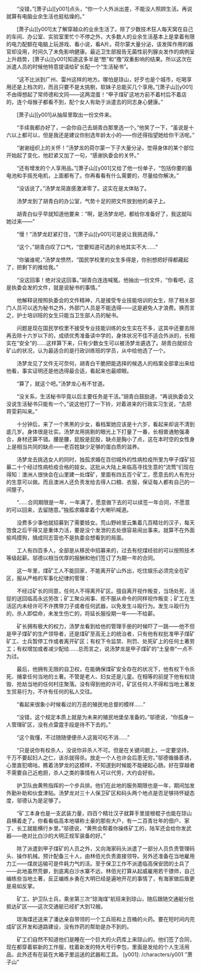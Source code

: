 　　“没错，”[萧子山][y001]点头，“你一个人外派出差，不能没人照顾生活。再说就算有电脑业余生活也挺枯燥的。”

　　[萧子山][y001]太了解穿越众的业余生活了。除了少数技术狂人每天窝在自己的车间、办公室、实验室里忙个不停之外，大多数人的业余生活基本上是拿着有限的电力配额在电脑上玩游戏、看小说，看A片。荷尔蒙大量分泌，该发挥作用的器官却没用，时间久了未免影响健康。最近卫生部报告无菌性前列腺炎发作的病例呈上升趋势，[萧子山][y001]知道这多半是“憋”和“撸”双重影响的结果。所以这次在派遣人员的时候他特意提请给矿长配一个“生活秘书”。

　　“这不比派到广州、雷州这样的地方。哪怕是琼山，好歹也是个城市，吃喝享用还是上档次的，而且只要不是太挑剔，软妹子总能买几个享用。”[萧子山][y001]不由得想起了常师德和文同——这两混蛋！“甲子煤矿这地方前不着村后不着店的，连个母猴子都看不到，配个女人有助于派遣去的同志身心健康。”

　　[萧子山][y001]从抽屉里取出一份文件来。

　　“手续我都办好了，一会你自己去胡青白那里选一个。”他笑了一下，“虽说是十六以上都可以，但是我还是建议你别选年龄太小的——你还得指望她给你干活呢。”

　　“谢谢组织上的关怀！”汤梦龙的荷尔蒙一下子大量分泌，觉得身体的某个部位开始起了变化，他赶紧又加了一句，“感谢执委会的关怀。”

　　“还有增发的个人享用品。”[萧子山][y001]又给了他一份单子，“包括你要的蓄电池和手摇充电机，上面都有了。你再看看有什么需要的，尽量给你解决。”

　　“没话说了。”汤梦龙简直感激涕零了。这实在是太体贴了。

　　汤梦龙到了胡青白的办公室，气势十足的把文件放到他的桌子上。

　　胡青白似乎早就知道他要来：“啊，是汤梦龙吧，都给你准备好了，我这就叫她过来——”

　　“慢！”汤梦龙赶紧打住，“[萧子山][y001]可是说让我挑选得。”

　　“这个，”胡青白叹了口气，“您要知道可选的余地其实不大……”

　　“你骗谁呢，”汤梦龙愤然，“国民学校里的女生多得是，你别想把好得都藏起了，把剩下的推给我。”

　　“没这回事！绝对没这回事。”胡青白连连喊冤。他抽出一份文件，“你看吧，这是执委会发的文件，就是说秘书的事情。”

　　他解释说按照执委会的文件精神，凡是接受专业技能培训的女生，除了相关部门人员可以选为秘书之外，外部门人员是不能选得——这是避免人才浪费。换而言之，护士培训班的女生只能当卫生部人员的秘书。

　　问题是现在国民学校里不接受专业技能训练的女生实在不多，这其中还要去除再去除十六岁以下的，成绩优秀准备读中学的，身体状况不佳不适合外派的，长相实在“安全”的……这样算下来，只有少数女生可以被汤梦龙遴选了。胡青白就综合矿山的状况，认为最适合的是行政训练班的学员，从中给他选了一个。

　　汤梦龙见了文件无可奈何，胡青白干脆把能选择的候选人的档案全部拿出来给他看，事实证明还是他选得最合适，看起来也最顺眼。

　　“算了，就这个吧。”汤梦龙心有不甘道。

　　“没关系，生活秘书毕竟以后主要任务是干活。”胡青白鼓励道，“再说执委会又没说生活秘书只能有一个。”说这他打了一下铃，对着进来的行政实习生说，“去把蒋雯莉叫来。”

　　十分钟后，来了一个黑黑的少女，看档案她应该是十六岁，看起来却说不清到底几岁。身体很是壮实。汤梦龙用挑剔的眼光上下打量了一番，长相普通勉强凑合，身材还算不错。腰是腰，屁股是屁股，缺点是胸小了点，这在本时空的女性身上是相当共同的缺点——老百姓缺少足够的蛋白质的滋养。

　　汤梦龙去挑选女人的同时，独孤求婚在百仞城外的性病检疫所里为甲子煤矿招募二十个经过性病检疫合格的妓女。这批从大陆上来临高寻找生意的“流莺”们现在得知：澳洲人很快会在山里建一处煤矿，里面有四五百个矿工，愿意去的人有充分的生意可以做。而且澳洲人还负责发给去得人口粮、衣服，保证每人都有自己的一间屋子。

　　“……合同期限是一年，一年满了，愿意做下去的可以续签一年合同，不愿意的可以回来，去留随意。”独孤求婚拿着个大喇叭喊道。

　　没费多少事他就招募到了需要妓女。荒山野岭里云集着几百精壮的汉子，每天饱食之后干得又是重体力活，要是没个发泄的去处很容易闹出事来。就算不在外面偷鸡摸狗，搞成同志营也不是执委会想看到的局面。

　　工人有四百多人，全部是从移民中招募来的，过去有挖煤经验的可以按照技术等级起薪。邬德以相当优厚的报酬和他们签订了为期一年的合同。

　　这一年里，煤矿工人不能回家，不能离开矿山外出，吃住娱乐必须完全在矿区，服从严格的军事化纪律的管理：

　　不经过矿长的同意，任何人不得离开矿区。擅自离开视作叛变，当场处死，活捉的送回临高永远劳改；矿工聚众闹事、拒不服从命令的同样视作叛变；矿工在生活区内未经许可不许携带刀子或者任何武器，以免发生斗殴行为。发生斗殴行为的，杀人即偿命，未发生伤亡的，将延长服役期一年——不给薪。

　　矿长拥有极大的权力，汤梦龙看到给他的管理手册的时候吓了一跳——他不但是甲子煤矿的生产领导者，还是煤矿至高无上的统治者，只有他有权批准甲子煤矿矿工、士兵暂停工作或者离开矿区；有权下令监禁、刑罚、处死矿上的任何土著劳工；有权增加或者减少配给……总而言之，说汤梦龙是甲子煤矿的“土皇帝”一点不为过。

　　最后，他拥有无限的自卫权，在能确保煤矿安全存在的状况下，他有权下令杀死、捕拿任何当地的土著。不管是老人、妇女还是儿童。在相等的前提下他有权烧毁、抢劫当地的任何村庄聚落。没有得到他的许可，矿区任何人不得和当地土著发生贸易行为，不许有任何的私人交往。

　　“看起来很象小时候看过的万恶的殖民地总督的模样……”

　　“没错，这个规定本质上就是为未来的殖民地堡垒准备的。”邬德说，“你孤身一人管理矿区，没有点雷霆手段是待不下去的。”

　　“这个我懂，不过随随便便杀人这我可吃不消……”

　　“只是说你有权杀人，没说你非杀人不可。但是在关键问题上，一定要坚持，千万不要起妇人之仁，该杀就得杀。放走一个人也许会后患无穷。”邬德循循善诱，心里直犯嘀咕，瞧着汤梦龙的这模样，不知道到时候能不能硬起心肠。好在穿越者不需要自己近庖厨，杀人之类的事情有人可以代劳，大约会好些。

　　护卫队由黄熊指挥的一个步兵排。他们在此地的服务期限也是一年，期间加发外勤补助和伙食津贴。汤梦龙对三十人保卫矿区和码头两个地点是否足够持怀疑态度，邬德认为是足够了。

　　“矿工本身也是一支武装力量，四百个精壮汉子就算手里提根棍子也能在琼山县横着走了。你看看临高本地堪称土豪的那些大户，有一二百青壮年的佃户、家丁、长工就能横行乡里。”邬德说，“黄熊会帮着你操练矿工的，陆军还会给你发武器——绝对比白沙的大明正规军装备的好。”

　　除了派遣到甲子煤矿的人员之外，又向海家码头派遣了一部分人员负责管理码头、操作机械。预计配备三十人，由林佰光负责直接领导。另外还准备在当地雇用力工——煤炭运输可是件耗力气的活。至于保卫工作不派遣临高保安团的士兵了——此地虽然荒僻，到底离白沙水寨不远，林佰光打算从起威雇用若干镖师，自己编练些当地土著，反正编练乡勇在大明已经是遍地开花的事情了，有海家做后盾更是易如反掌。

　　矿工、护卫队士兵，乘坐第三次“琼海煤”航班来到琼山，随后跟随交通艇分批抵达矿区——这次交通艇已经扩大到12艘。

　　琼海煤还送来了潘达亲自带领的一个工兵班和上百桶的火药。要在短时间内完成矿区开发和道路建设，没有炸药的帮助是办不到的。

　　矿工们自然不知道他们是睡在一个巨大的火药库上来琼山的。他们签了合同，现在都穿着崭新的工作服，枕着新发的特大号行李包，里面是发给的个人生活用品，此外还有在装在大箱子里运送的武器和工具。
[y001]: /characters/y001 "萧子山"
